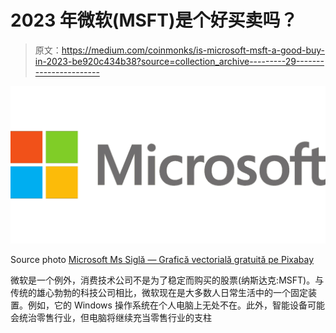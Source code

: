 # 2023 年微软(MSFT)是个好买卖吗？

> 原文：<https://medium.com/coinmonks/is-microsoft-msft-a-good-buy-in-2023-be920c434b38?source=collection_archive---------29----------------------->

![](img/5d79fb167bb24b53de13796313afd2e9.png)

Source photo [Microsoft Ms Siglă — Grafică vectorială gratuită pe Pixabay](https://pixabay.com/ro/vectors/microsoft-ms-sigl%c4%83-afaceri-80658/)

微软是一个例外，消费技术公司不是为了稳定而购买的股票(纳斯达克:MSFT)。与传统的雄心勃勃的科技公司相比，微软现在是大多数人日常生活中的一个固定装置。例如，它的 Windows 操作系统在个人电脑上无处不在。此外，智能设备可能会统治零售行业，但电脑将继续充当零售行业的支柱